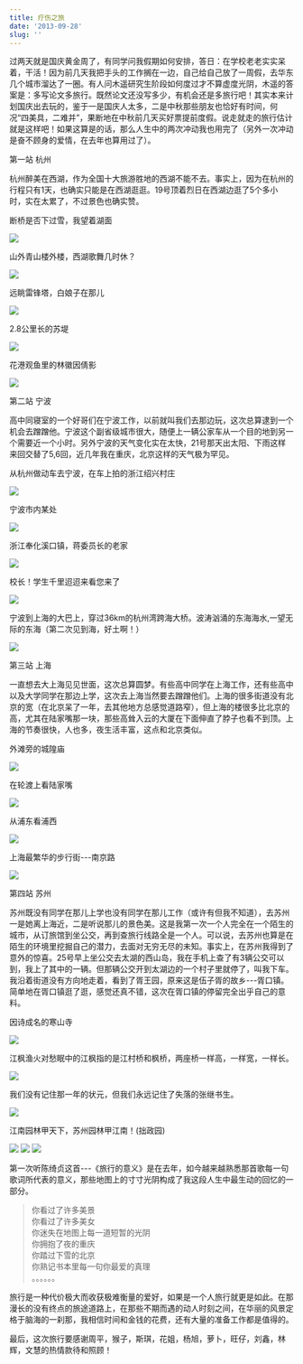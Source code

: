 ```yaml
---
title: 疗伤之旅
date: '2013-09-28'
slug: ''
---
```


过两天就是国庆黄金周了，有同学问我假期如何安排，答日：在学校老老实实呆着，干活！因为前几天我把手头的工作搁在一边，自己给自己放了一周假，去华东几个城市溜达了一圈。有人问木遥研究生阶段如何度过才不算虚度光阴，木遥的答案是：多写论文多旅行。既然论文还没写多少，有机会还是多旅行吧！其实本来计划国庆出去玩的，鉴于一是国庆人太多，二是中秋那些朋友也恰好有时间，何况“四美具，二难并”，果断地在中秋前几天买好票提前度假。说走就走的旅行估计就是这样吧！如果这算是的话，那么人生中的两次冲动我也用完了（另外一次冲动是奋不顾身的爱情，在去年也算用过了）。

第一站 杭州

杭州醉美在西湖，作为全国十大旅游胜地的西湖不能不去。事实上，因为在杭州的行程只有1天，也确实只能是在西湖逛逛。19号顶着烈日在西湖边逛了5个多小时，实在太累了，不过景色也确实赞。

断桥是否下过雪，我望着湖面

![](https://github.com/Zhiqiangcao/Images_website/raw/master/img/ls/ls1.jpeg)

山外青山楼外楼，西湖歌舞几时休？

![](https://github.com/Zhiqiangcao/Images_website/raw/master/img/ls/ls2.jpeg)

远眺雷锋塔，白娘子在那儿

![](https://github.com/Zhiqiangcao/Images_website/raw/master/img/ls/ls3.jpeg)

2.8公里长的苏堤

![](https://github.com/Zhiqiangcao/Images_website/raw/master/img/ls/ls4.jpeg)

花港观鱼里的林徽因倩影

![](https://github.com/Zhiqiangcao/Images_website/raw/master/img/ls/ls5.jpeg)

第二站 宁波

高中同寝室的一个好哥们在宁波工作，以前就叫我们去那边玩，这次总算逮到一个机会去蹭蹭他。宁波这个副省级城市很大，随便上一辆公家车从一个目的地到另一个需要近一个小时。另外宁波的天气变化实在太快，21号那天出太阳、下雨这样来回交替了5,6回，近几年我在重庆，北京这样的天气极为罕见。

从杭州做动车去宁波，在车上拍的浙江绍兴村庄

![](https://github.com/Zhiqiangcao/Images_website/raw/master/img/ls/ls6.jpeg)

宁波市内某处

![](https://github.com/Zhiqiangcao/Images_website/raw/master/img/ls/ls7.jpeg)

浙江奉化溪口镇，蒋委员长的老家

![](https://github.com/Zhiqiangcao/Images_website/raw/master/img/ls/ls8.jpeg)

校长！学生千里迢迢来看您来了

![](https://github.com/Zhiqiangcao/Images_website/raw/master/img/ls/ls9.jpeg)

宁波到上海的大巴上，穿过36km的杭州湾跨海大桥。波涛汹涌的东海海水,一望无际的东海（第二次见到海，好土啊！）

![](https://github.com/Zhiqiangcao/Images_website/raw/master/img/ls/ls10.jpeg)

第三站 上海

一直想去大上海见见世面，这次总算圆梦。有些高中同学在上海工作，还有些高中以及大学同学在那边上学，这次去上海当然要去蹭蹭他们。上海的很多街道没有北京的宽（在北京呆了一年，去其他地方总感觉道路窄），但上海的楼很多比北京的高，尤其在陆家嘴那一块，那些高耸入云的大厦在下面伸直了脖子也看不到顶。上海的节奏很快，人也多，夜生活丰富，这点和北京类似。

外滩旁的城隍庙

![](https://github.com/Zhiqiangcao/Images_website/raw/master/img/ls/ls11.jpeg)

在轮渡上看陆家嘴

![](https://github.com/Zhiqiangcao/Images_website/raw/master/img/ls/ls12.jpeg)

从浦东看浦西

![](https://github.com/Zhiqiangcao/Images_website/raw/master/img/ls/ls13.jpeg)

上海最繁华的步行街---南京路

![](https://github.com/Zhiqiangcao/Images_website/raw/master/img/ls/ls14.jpeg)

第四站 苏州

苏州既没有同学在那儿上学也没有同学在那儿工作（或许有但我不知道），去苏州一是她离上海近，二是听说那儿的景色美。这是我第一次一个人完全在一个陌生的城市，从订旅馆到坐公交，再到查旅行线路全是一个人。可以说，去苏州也算是在陌生的环境里挖掘自己的潜力，去面对无穷无尽的未知。事实上，在苏州我得到了意外的惊喜。25号早上坐公交去太湖的西山岛，我在手机上查了有3辆公交可以到，我上了其中的一辆。但那辆公交开到太湖边的一个村子里就停了，叫我下车。我沿着街道没有方向地走着，看到了胥王园，原来这是伍子胥的故乡---胥口镇。简单地在胥口镇逛了逛，感觉还真不错，这次在胥口镇的停留完全出乎自己的意料。
 
因诗成名的寒山寺

![](https://github.com/Zhiqiangcao/Images_website/raw/master/img/ls/ls15.jpeg)

江枫渔火对愁眠中的江枫指的是江村桥和枫桥，两座桥一样高，一样宽，一样长。

![](https://github.com/Zhiqiangcao/Images_website/raw/master/img/ls/ls16.jpeg)

我们没有记住那一年的状元，但我们永远记住了失落的张继书生。

![](https://github.com/Zhiqiangcao/Images_website/raw/master/img/ls/ls17.jpeg)

江南园林甲天下，苏州园林甲江南！(拙政园)

![](https://github.com/Zhiqiangcao/Images_website/raw/master/img/ls/ls18.jpeg)
![](https://github.com/Zhiqiangcao/Images_website/raw/master/img/ls/ls19.jpeg)
![](https://github.com/Zhiqiangcao/Images_website/raw/master/img/ls/ls20.jpeg)

第一次听陈绮贞这首---《旅行的意义》是在去年，如今越来越熟悉那首歌每一句歌词所代表的意义，那些地图上的寸寸光阴构成了我这段人生中最生动的回忆的一部分。

> 你看过了许多美景<br>
你看过了许多美女<br>
你迷失在地图上每一道短暂的光阴<br>
你拥抱了夜的重庆<br>
你踏过下雪的北京<br>
你熟记书本里每一句你最爱的真理<br>
。。。。。。

旅行是一种代价极大而收获极难衡量的爱好，如果是一个人旅行就更是如此。在那漫长的没有终点的旅途道路上，在那些不期而遇的动人时刻之间，在华丽的风景定格于脑海的一刹那，我相信时间和金钱的花费，还有大量的准备工作都是值得的。

最后，这次旅行要感谢周平，猴子，斯琪，花姐，杨旭，萝卜，旺仔，刘鑫，林辉，文慧的热情款待和照顾！